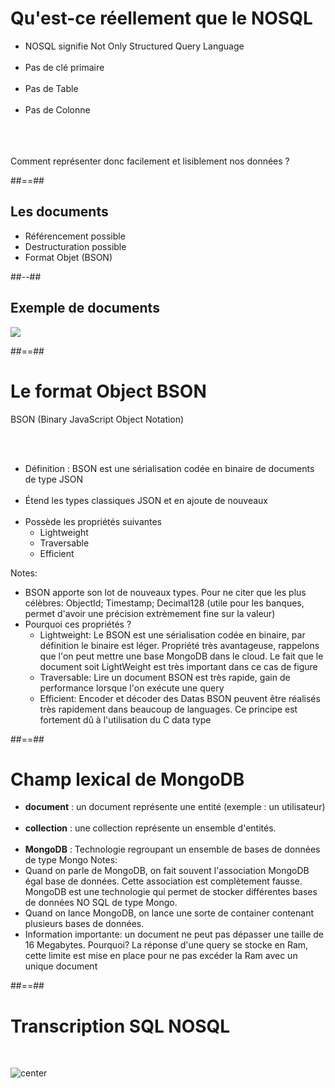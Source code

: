 <!-- .slide" -->
# Qu'est-ce réellement que le NOSQL

- NOSQL signifie Not Only Structured Query Language<br><br>
- Pas de clé primaire <br><br>
- Pas de Table<br><br>
- Pas de Colonne<br><br><br><br>


Comment représenter donc facilement et lisiblement nos données ?
<!-- .element: class="center dark-pink" -->

##==##

<!-- .slide: class="two-column" -->

## Les documents

- Référencement possible
- Destructuration possible
- Format Objet (BSON)

##--##

## Exemple de documents
![](assets/images/school/basics/exemple_document.png)

##==##

<!-- .slide-->
# Le format Object BSON

BSON (Binary JavaScript Object Notation)
<!-- .element: class="bold center" -->

<br/><br/>

- Définition : BSON est une sérialisation codée en binaire de documents de type JSON<br><br>
- Étend les types classiques JSON et en ajoute de nouveaux<br><br>
- Possède les propriétés suivantes
    - Lightweight
    <!-- .element: class="bold" -->
    - Traversable
    <!-- .element: class="bold" -->
    - Efficient
    <!-- .element: class="bold" -->

Notes: 
- BSON apporte son lot de nouveaux types. Pour ne citer que les plus célèbres: ObjectId; Timestamp; Decimal128 (utile pour les banques, permet d'avoir une précision extrèmement fine sur la valeur)
- Pourquoi ces propriétés ?
   - Lightweight: Le BSON est une sérialisation codée en binaire, par définition le binaire est léger. Propriété très avantageuse, rappelons que l'on peut mettre une base MongoDB dans le cloud. Le fait que le document soit LightWeight est très important dans ce cas de figure
   - Traversable: Lire un document BSON est très rapide, gain de performance lorsque l'on exécute une query
   - Efficient: Encoder et décoder des Datas BSON peuvent être réalisés très rapidement dans beaucoup de languages. Ce principe est fortement dû à l'utilisation du C data type

##==##

<!-- .slide -->
# Champ lexical de MongoDB

- <b>document</b> : un document représente une entité (exemple : un utilisateur)<br><br>
- <b>collection</b> : une collection représente un ensemble d'entités.<br><br>
- <b>MongoDB</b> : Technologie regroupant un ensemble de bases de données de type Mongo
Notes: 
- Quand on parle de MongoDB, on fait souvent l'association MongoDB égal base de données. Cette association est complètement fausse. MongoDB est une technologie qui permet de stocker différentes bases de données NO SQL de type Mongo.
- Quand on lance MongoDB, on lance une sorte de container contenant plusieurs bases de données.
- Information importante: un document ne peut pas dépasser une taille de 16 Megabytes. Pourquoi? La réponse d'une query se stocke en Ram, cette limite est mise en place pour ne pas excéder la Ram avec un unique document

##==##

<!-- .slide: class="sfeir-basic-slide" -->
# Transcription SQL NOSQL
<br>

![center](assets/images/school/basics/sql_vs_nosql.png)

